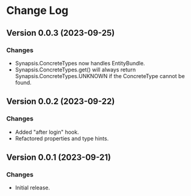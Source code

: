 # Change Log

## Version 0.0.3 (2023-09-25)

### Changes

- Synapsis.ConcreteTypes now handles EntityBundle.
- Synapsis.ConcreteTypes.get() will always return Synapsis.ConcreteTypes.UNKNOWN if the ConcreteType cannot be found.

## Version 0.0.2 (2023-09-22)

### Changes

- Added "after login" hook.
- Refactored properties and type hints.

## Version 0.0.1 (2023-09-21)

### Changes

- Initial release.
